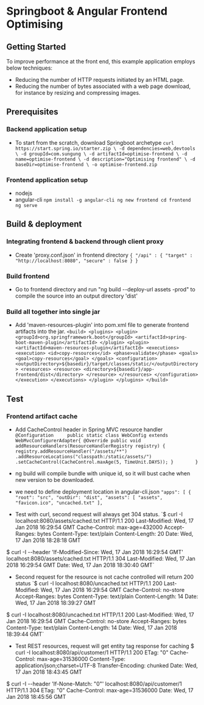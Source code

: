 # Springboot & Angular Frontend Optimising

## Getting Started
To improve performance at the front end, this example application employs below techniques:
 * Reducing the number of HTTP requests initiated by an HTML page.
 * Reducing the number of bytes associated with a web page download, for instance by resizing and compressing images.

## Prerequisites
  
### Backend application setup 
 * To start from the scratch, download Springboot archetype
`curl https://start.spring.io/starter.zip \
-d dependencies=web,devtools \
-d groupId=com.sungung \
-d artifactId=optimise-frontend \
-d name=optimise-frontend \
-d description="Optimising frontend" \
-d baseDir=optimise-frontend \
-o optimise-frontend.zip`

### Frontend application setup
 * nodejs
 * angular-cli
`npm install -g angular-cli
ng new frontend
cd frontend
ng serve`

## Build & deployment
### Integrating frontend & backend through client proxy
 * Create 'proxy.conf.json' in frontend directory
`{
 "/api" : {
  "target" : "http://localhost:8080",
  "secure" : false
 }
}`
 
### Build frontend
 * Go to frontend directory and run "ng build --deploy-url assets -prod" to compile the source into an output directory 'dist'

### Build all together into single jar
 * Add 'maven-resources-plugin' into pom.xml file to generate frontend artifacts into the jar.
`<build>
	<plugins>
		<plugin>
			<groupId>org.springframework.boot</groupId>
			<artifactId>spring-boot-maven-plugin</artifactId>
		</plugin>
		<plugin>
			<artifactId>maven-resources-plugin</artifactId>
			<executions>
				<execution>
					<id>copy-resources</id>
					<phase>validate</phase>
					<goals>
						<goal>copy-resources</goal>
					</goals>
					<configuration>
						<outputDirectory>${basedir}/target/classes/static/</outputDirectory>
						<resources>
							<resource>
								<directory>${basedir}/app-frontend/dist</directory>
							</resource>
						</resources>
					</configuration>
				</execution>
			</executions>
		</plugin>
	</plugins>
</build>`

## Test

### Frontend artifact cache
 * Add CacheControl header in Spring MVC resource handler
`@Configuration    
public static class WebConfig extends WebMvcConfigurerAdapter{
	@Override
	public void addResourceHandlers(ResourceHandlerRegistry registry) {
		registry.addResourceHandler("/assets/**")
		.addResourceLocations("classpath:/static/assets/")
		.setCacheControl(CacheControl.maxAge(5, TimeUnit.DAYS));
	}    	
}`

 * ng build will compile bundle with unique id, so it will bust cache when new version to be downloaded.
 * we need to define deployment location in angular-cli.json
`"apps": [
{
  "root": "src",
  "outDir": "dist",
  "assets": [
	"assets",
	"favicon.ico",
	"uncached.txt"
  ], 
`
 * Test with curl, second request will always get 304 status.
`$ curl -I localhost:8080/assets/cached.txt
HTTP/1.1 200
Last-Modified: Wed, 17 Jan 2018 16:29:54 GMT
Cache-Control: max-age=432000
Accept-Ranges: bytes
Content-Type: text/plain
Content-Length: 20
Date: Wed, 17 Jan 2018 18:28:18 GMT

$ curl -I --header 'If-Modified-Since: Wed, 17 Jan 2018 16:29:54 GMT' localhost:8080/assets/cached.txt
HTTP/1.1 304
Last-Modified: Wed, 17 Jan 2018 16:29:54 GMT
Date: Wed, 17 Jan 2018 18:30:40 GMT`

 * Second request for the resource is not cache controlled will return 200 status
`$ curl -I localhost:8080/uncached.txt
HTTP/1.1 200
Last-Modified: Wed, 17 Jan 2018 16:29:54 GMT
Cache-Control: no-store
Accept-Ranges: bytes
Content-Type: text/plain
Content-Length: 14
Date: Wed, 17 Jan 2018 18:39:27 GMT

$ curl -I localhost:8080/uncached.txt
HTTP/1.1 200
Last-Modified: Wed, 17 Jan 2018 16:29:54 GMT
Cache-Control: no-store
Accept-Ranges: bytes
Content-Type: text/plain
Content-Length: 14
Date: Wed, 17 Jan 2018 18:39:44 GMT`

 * Test REST resources, request will get entity tag response for caching
$ curl -I localhost:8080/api/customer/1
HTTP/1.1 200
ETag: "0"
Cache-Control: max-age=31536000
Content-Type: application/json;charset=UTF-8
Transfer-Encoding: chunked
Date: Wed, 17 Jan 2018 18:43:45 GMT

$ curl -I --header 'If-None-Match: "0"' localhost:8080/api/customer/1
HTTP/1.1 304
ETag: "0"
Cache-Control: max-age=31536000
Date: Wed, 17 Jan 2018 18:45:56 GMT

 
 
 


